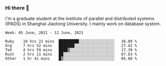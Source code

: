### Hi there 👋

I'm a graduate student at the institute of parallel and distributed systems (IPADS) in Shanghai Jiaotong University. I mainly work on database system.

<!--START_SECTION:waka-->
```text
Week: 05 June, 2021 - 12 June, 2021

Ruby    10 hrs 22 mins  █████████░░░░░░░░░░░░░░░░   36.09 % 
Org     7 hrs 52 mins   ███████░░░░░░░░░░░░░░░░░░   27.42 % 
TeX     4 hrs 59 mins   ████▒░░░░░░░░░░░░░░░░░░░░   17.39 % 
Rust    2 hrs 11 mins   ██░░░░░░░░░░░░░░░░░░░░░░░   07.63 % 
Other   1 hr 41 mins    █▒░░░░░░░░░░░░░░░░░░░░░░░   05.88 % 
```
<!--END_SECTION:waka-->

<!--
**yqmmm/yqmmm** is a ✨ _special_ ✨ repository because its `README.md` (this file) appears on your GitHub profile.

Here are some ideas to get you started:

- 🔭 I’m currently working on ...
- 🌱 I’m currently learning ...
- 👯 I’m looking to collaborate on ...
- 🤔 I’m looking for help with ...
- 💬 Ask me about ...
- 📫 How to reach me: ...
- 😄 Pronouns: ...
- ⚡ Fun fact: ...
-->
